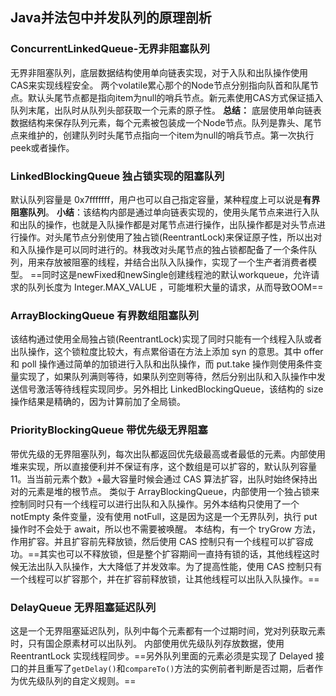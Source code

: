 ## Java并法包中并发队列的原理剖析

### ConcurrentLinkedQueue-无界非阻塞队列
无界非阻塞队列，底层数据结构使用单向链表实现，对于入队和出队操作使用CAS来实现线程安全。
两个volatile累心那个的Node节点分别指向队首和队尾节点。默认头尾节点都是指向item为null的哨兵节点。新元素使用CAS方式保证插入队列末尾，出队时从队列头部获取一个元素的原子性。
**总结：**  底层使用单向链表数据结构来保存队列元素，每个元素被包装成一个Node节点。队列是靠头、尾节点来维护的，创建队列时头尾节点指向一个item为null的哨兵节点。第一次执行peek或者操作。
### LinkedBlockingQueue 独占锁实现的阻塞队列

默认队列容量是 0x7fffffff，用户也可以自己指定容量，某种程度上可以说是**有界阻塞队列**。
**小结**：该结构内部是通过单向链表实现的，使用头尾节点来进行入队和出队的操作，也就是入队操作都是对尾节点进行操作，出队操作都是对头节点进行操作。对头尾节点分别使用了独占锁(ReentrantLock)来保证原子性，所以出对和入队操作是可以同时进行的。林我改对头尾节点的独占锁都配备了一个条件队列，用来存放被阻塞的线程，并结合出队入队操作，实现了一个生产者消费者模型。
==同时这是newFixed和newSingle创建线程池的默认workqueue，允许请求的队列长度为 Integer.MAX_VALUE ，可能堆积大量的请求，从而导致OOM==

### ArrayBlockingQueue 有界数组阻塞队列

该结构通过使用全局独占锁(ReentrantLock)实现了同时只能有一个线程入队或者出队操作，这个锁粒度比较大，有点累俗语在方法上添加 syn 的意思。其中 offer 和 poll 操作通过简单的加锁进行入队和出队操作，而 put.take 操作则使用条件变量实现了，如果队列满则等待，如果队列空则等待，然后分别出队和入队操作中发送信号激活等待线程实现同步。另外相比 LinkedBlockingQueue，该结构的 size 操作结果是精确的，因为计算前加了全局锁。

### PriorityBlockingQueue 带优先级无界阻塞

带优先级的无界阻塞队列，每次出队都返回优先级最高或者最低的元素。内部使用堆来实现，所以直接便利并不保证有序，这个数组是可以扩容的，默认队列容量 11。当当前元素个数》+最大容量时候会通过 CAS 算法扩容，出队时始终保持出对的元素是堆的根节点。
类似于 ArrayBlockingQueue，内部使用一个独占锁来控制同时只有一个线程可以进行出队和入队操作。另外本结构只使用了一个 notEmpty 条件变量，没有使用 notFull，这是因为这是一个无界队列，执行 put 操作时不会处于 await，所以也不需要被唤醒。
本结构，有一个 tryGrow 方法，作用扩容。并且扩容前先释放锁，然后使用 CAS 控制只有一个线程可以扩容成功。==其实也可以不释放锁，但是整个扩容期间一直持有锁的话，其他线程这时候无法出队入队操作，大大降低了并发效率。为了提高性能，使用 CAS 控制只有一个线程可以扩容那个，并在扩容前释放锁，让其他线程可以出队入队操作。==

### DelayQueue 无界阻塞延迟队列

这是一个无界阻塞延迟队列，队列中每个元素都有一个过期时间，党对列获取元素时，只有国企原素材可以出队列。
内部使用优先级队列存放数据，使用 ReentrantLock 实现线程同步。==另外队列里面的元素必须是实现了 Delayed 接口的并且重写了`getDelay()`和`compareTo()`方法的实例前者判断是否过期，后者作为优先级队列的自定义规则。==

